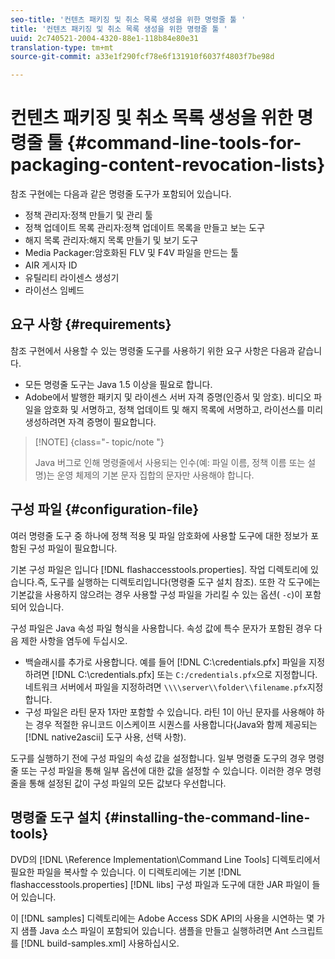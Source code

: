 ```yaml
---
seo-title: '컨텐츠 패키징 및 취소 목록 생성을 위한 명령줄 툴 '
title: '컨텐츠 패키징 및 취소 목록 생성을 위한 명령줄 툴 '
uuid: 2c740521-2004-4320-88e1-118b84e80e31
translation-type: tm+mt
source-git-commit: a33e1f290fcf78e6f131910f6037f4803f7be98d

---
```



# 컨텐츠 패키징 및 취소 목록 생성을 위한 명령줄 툴 {#command-line-tools-for-packaging-content-revocation-lists}

참조 구현에는 다음과 같은 명령줄 도구가 포함되어 있습니다.

* 정책 관리자:정책 만들기 및 관리 툴
* 정책 업데이트 목록 관리자:정책 업데이트 목록을 만들고 보는 도구
* 해지 목록 관리자:해지 목록 만들기 및 보기 도구
* Media Packager:암호화된 FLV 및 F4V 파일을 만드는 툴
* AIR 게시자 ID
* 유틸리티 라이센스 생성기
* 라이선스 임베드

## 요구 사항 {#requirements}

참조 구현에서 사용할 수 있는 명령줄 도구를 사용하기 위한 요구 사항은 다음과 같습니다.

* 모든 명령줄 도구는 Java 1.5 이상을 필요로 합니다.
* Adobe에서 발행한 패키지 및 라이센스 서버 자격 증명(인증서 및 암호). 비디오 파일을 암호화 및 서명하고, 정책 업데이트 및 해지 목록에 서명하고, 라이선스를 미리 생성하려면 자격 증명이 필요합니다.

>[!NOTE] {class=&quot;- topic/note &quot;}
>
>Java 버그로 인해 명령줄에서 사용되는 인수(예: 파일 이름, 정책 이름 또는 설명)는 운영 체제의 기본 문자 집합의 문자만 사용해야 합니다.

## 구성 파일 {#configuration-file}

여러 명령줄 도구 중 하나에 정책 적용 및 파일 암호화에 사용할 도구에 대한 정보가 포함된 구성 파일이 필요합니다.

기본 구성 파일은 입니다 [!DNL flashaccesstools.properties]. 작업 디렉토리에 있습니다.즉, 도구를 실행하는 디렉토리입니다(명령줄 도구 설치 참조). 또한 각 도구에는 기본값을 사용하지 않으려는 경우 사용할 구성 파일을 가리킬 수 있는 옵션( `-c`)이 포함되어 있습니다.

구성 파일은 Java 속성 파일 형식을 사용합니다. 속성 값에 특수 문자가 포함된 경우 다음 제한 사항을 염두에 두십시오.

* 백슬래시를 추가로 사용합니다. 예를 들어 [!DNL C:\credentials.pfx] 파일을 지정하려면 [!DNL C:\\credentials.pfx] 또는 `C:/credentials.pfx`으로 지정합니다. 네트워크 서버에서 파일을 지정하려면 `\\\\server\\folder\\filename.pfx`지정합니다.
* 구성 파일은 라틴 문자 1자만 포함할 수 있습니다. 라틴 1이 아닌 문자를 사용해야 하는 경우 적절한 유니코드 이스케이프 시퀀스를 사용합니다(Java와 함께 제공되는 [!DNL native2ascii] 도구 사용, 선택 사항).

도구를 실행하기 전에 구성 파일의 속성 값을 설정합니다. 일부 명령줄 도구의 경우 명령줄 또는 구성 파일을 통해 일부 옵션에 대한 값을 설정할 수 있습니다. 이러한 경우 명령줄을 통해 설정된 값이 구성 파일의 모든 값보다 우선합니다.

## 명령줄 도구 설치 {#installing-the-command-line-tools}

DVD의 [!DNL \Reference Implementation\Command Line Tools] 디렉토리에서 필요한 파일을 복사할 수 있습니다. 이 디렉토리에는 기본 [!DNL flashaccesstools.properties] [!DNL libs] 구성 파일과 도구에 대한 JAR 파일이 들어 있습니다.

이 [!DNL samples] 디렉토리에는 Adobe Access SDK API의 사용을 시연하는 몇 가지 샘플 Java 소스 파일이 포함되어 있습니다. 샘플을 만들고 실행하려면 Ant 스크립트를 [!DNL build-samples.xml] 사용하십시오.